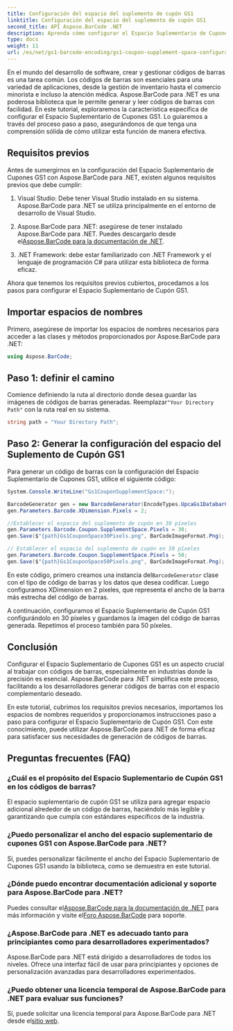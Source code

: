 ```yaml
---
title: Configuración del espacio del suplemento de cupón GS1
linktitle: Configuración del espacio del suplemento de cupón GS1
second_title: API Aspose.BarCode .NET
description: Aprenda cómo configurar el Espacio Suplementario de Cupones GS1 usando Aspose.BarCode para .NET. Siga nuestra guía paso a paso para dominar esta función.
type: docs
weight: 11
url: /es/net/gs1-barcode-encoding/gs1-coupon-supplement-space-configuration/
---
```


En el mundo del desarrollo de software, crear y gestionar códigos de barras es una tarea común. Los códigos de barras son esenciales para una variedad de aplicaciones, desde la gestión de inventario hasta el comercio minorista e incluso la atención médica. Aspose.BarCode para .NET es una poderosa biblioteca que le permite generar y leer códigos de barras con facilidad. En este tutorial, exploraremos la característica específica de configurar el Espacio Suplementario de Cupones GS1. Lo guiaremos a través del proceso paso a paso, asegurándonos de que tenga una comprensión sólida de cómo utilizar esta función de manera efectiva.

## Requisitos previos

Antes de sumergirnos en la configuración del Espacio Suplementario de Cupones GS1 con Aspose.BarCode para .NET, existen algunos requisitos previos que debe cumplir:

1. Visual Studio: Debe tener Visual Studio instalado en su sistema. Aspose.BarCode para .NET se utiliza principalmente en el entorno de desarrollo de Visual Studio.

2.  Aspose.BarCode para .NET: asegúrese de tener instalado Aspose.BarCode para .NET. Puedes descargarlo desde el[Aspose.BarCode para la documentación de .NET](https://reference.aspose.com/barcode/net/).

3. .NET Framework: debe estar familiarizado con .NET Framework y el lenguaje de programación C# para utilizar esta biblioteca de forma eficaz.

Ahora que tenemos los requisitos previos cubiertos, procedamos a los pasos para configurar el Espacio Suplementario de Cupón GS1.

## Importar espacios de nombres

Primero, asegúrese de importar los espacios de nombres necesarios para acceder a las clases y métodos proporcionados por Aspose.BarCode para .NET:

```csharp
using Aspose.BarCode;
```

## Paso 1: definir el camino

 Comience definiendo la ruta al directorio donde desea guardar las imágenes de códigos de barras generadas. Reemplazar`"Your Directory Path"` con la ruta real en su sistema.

```csharp
string path = "Your Directory Path";
```

## Paso 2: Generar la configuración del espacio del Suplemento de Cupón GS1

Para generar un código de barras con la configuración del Espacio Suplementario de Cupones GS1, utilice el siguiente código:

```csharp
System.Console.WriteLine("Gs1CouponSupplementSpace:");

BarcodeGenerator gen = new BarcodeGenerator(EncodeTypes.UpcaGs1DatabarCoupon, "123456789012(8110)ASPOSE");
gen.Parameters.Barcode.XDimension.Pixels = 2;

//Establecer el espacio del suplemento de cupón en 30 píxeles
gen.Parameters.Barcode.Coupon.SupplementSpace.Pixels = 30;
gen.Save($"{path}Gs1CouponSpace30Pixels.png", BarCodeImageFormat.Png);

// Establecer el espacio del suplemento de cupón en 50 píxeles
gen.Parameters.Barcode.Coupon.SupplementSpace.Pixels = 50;
gen.Save($"{path}Gs1CouponSpace50Pixels.png", BarCodeImageFormat.Png);
```

 En este código, primero creamos una instancia del`BarcodeGenerator` clase con el tipo de código de barras y los datos que desea codificar. Luego configuramos XDimension en 2 píxeles, que representa el ancho de la barra más estrecha del código de barras. 

A continuación, configuramos el Espacio Suplementario de Cupón GS1 configurándolo en 30 píxeles y guardamos la imagen del código de barras generada. Repetimos el proceso también para 50 píxeles.

## Conclusión

Configurar el Espacio Suplementario de Cupones GS1 es un aspecto crucial al trabajar con códigos de barras, especialmente en industrias donde la precisión es esencial. Aspose.BarCode para .NET simplifica este proceso, facilitando a los desarrolladores generar códigos de barras con el espacio complementario deseado.

En este tutorial, cubrimos los requisitos previos necesarios, importamos los espacios de nombres requeridos y proporcionamos instrucciones paso a paso para configurar el Espacio Suplementario de Cupón GS1. Con este conocimiento, puede utilizar Aspose.BarCode para .NET de forma eficaz para satisfacer sus necesidades de generación de códigos de barras.

## Preguntas frecuentes (FAQ)

### ¿Cuál es el propósito del Espacio Suplementario de Cupón GS1 en los códigos de barras?
El espacio suplementario de cupón GS1 se utiliza para agregar espacio adicional alrededor de un código de barras, haciéndolo más legible y garantizando que cumpla con estándares específicos de la industria.

### ¿Puedo personalizar el ancho del espacio suplementario de cupones GS1 con Aspose.BarCode para .NET?
Sí, puedes personalizar fácilmente el ancho del Espacio Suplementario de Cupones GS1 usando la biblioteca, como se demuestra en este tutorial.

### ¿Dónde puedo encontrar documentación adicional y soporte para Aspose.BarCode para .NET?
 Puedes consultar el[Aspose.BarCode para la documentación de .NET](https://reference.aspose.com/barcode/net/) para más información y visite el[Foro Aspose.BarCode](https://forum.aspose.com/c/barcode/13) para soporte.

### ¿Aspose.BarCode para .NET es adecuado tanto para principiantes como para desarrolladores experimentados?
Aspose.BarCode para .NET está dirigido a desarrolladores de todos los niveles. Ofrece una interfaz fácil de usar para principiantes y opciones de personalización avanzadas para desarrolladores experimentados.

### ¿Puedo obtener una licencia temporal de Aspose.BarCode para .NET para evaluar sus funciones?
 Sí, puede solicitar una licencia temporal para Aspose.BarCode para .NET desde el[sitio web](https://purchase.aspose.com/temporary-license/).